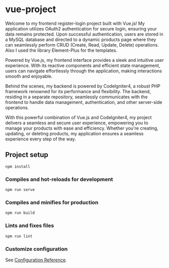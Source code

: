 # vue-project

Welcome to my frontend register-login project built with Vue.js! My application utilizes OAuth2 authentication for secure login, ensuring your data remains protected. Upon successful authentication, users are stored in a MySQL database and directed to a dynamic products page where they can seamlessly perform CRUD (Create, Read, Update, Delete) operations. Also I used the library Element-Plus for the templates.

Powered by Vue.js, my frontend interface provides a sleek and intuitive user experience. With its reactive components and efficient state management, users can navigate effortlessly through the application, making interactions smooth and enjoyable.

Behind the scenes, my backend is powered by CodeIgniter4, a robust PHP framework renowned for its performance and flexibility. The backend, residing in a separate repository, seamlessly communicates with the frontend to handle data management, authentication, and other server-side operations.

With this powerful combination of Vue.js and CodeIgniter4, my project delivers a seamless and secure user experience, empowering you to manage your products with ease and efficiency. Whether you're creating, updating, or deleting products, my application ensures a seamless experience every step of the way.

## Project setup
```
npm install
```

### Compiles and hot-reloads for development
```
npm run serve
```

### Compiles and minifies for production
```
npm run build
```

### Lints and fixes files
```
npm run lint
```

### Customize configuration
See [Configuration Reference](https://cli.vuejs.org/config/).
